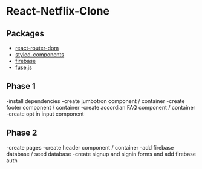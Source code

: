 # React-Netflix-Clone

## Packages

- [react-router-dom](https://reactrouter.com/)
- [styled-components](https://styled-components.com/)
- [firebase](https://firebase.google.com/)
- [fuse.js](https://fusejs.io/)

## Phase 1

-install dependencies
-create jumbotron component / container
-create footer component / container
-create accordian FAQ component / container
-create opt in input component

## Phase 2

-create pages 
-create header component / container
-add firebase database / seed database
-create signup and signin forms and add firebase auth

